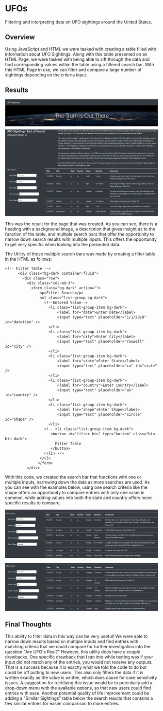 # UFOs
Filtering and interpreting data on UFO sightings around the United States.
## Overview
Using JavaScript and HTML we were tasked with creating a table filled with information about UFO Sightings. Along with this table presented on an HTML Page, we were tasked with being able to sift through the data and find corresponding values within the table using a filtered search bar. With this HTML Page in use, we can filter and compare a large number of sightings depending on the criteria input.
## Results
![Page_Screenshot.png](https://github.com/RyanJL18/UFOs/blob/main/Resources/Page%20Screenshot.png)

This was the result for the page that was created. As you can see, there is a heading with a background image, a description that gives insight as to the function of the table, and multiple search bars that offer the opportunity to narrow down search results with multiple inputs. This offers the opportunity to get very specific when looking into the presented data.

The Utility of these multiple search bars was made by creating a filter table in the HTML as follows:
```
<!-- Filter Table -->
      <div class="bg-dark container-fluid">
        <div class="row">
          <div class="col-md-3">
            <form class="bg-dark" action="">
                <p>Filter Search</p>
                <ul class="list-group bg-dark">
                  <!--Entered Value-->
                    <li class="list-group-item bg-dark">
                        <label for="date">Enter Date</label>
                        <input type="text" placeholder="1/1/2010" id="datetime" />
                    </li>
                    <li class="list-group-item bg-dark">
                        <label for="city">Enter City</label>
                        <input type="text" placeholder="roswell" id="city" />
                    </li>
                    <li class="list-group-item bg-dark">
                        <label for="state">Enter State</label>
                        <input type="text" placeholder="ca" id="state" />
                    </li>
                    <li class="list-group-item bg-dark">
                        <label for="country">Enter Country</label>
                        <input type="text" placeholder="us" id="country" />
                    </li>
                    <li class="list-group-item bg-dark">
                        <label for="shape">Enter Shape</label>
                        <input type="text" placeholder="circle" id="shape" />
                    </li>
                  <!-- <li class="list-group-item bg-dark">
                     <button id="filter-btn" type="button" class="btn btn-dark">
                       Filter Table
                     </button>
                  </li> -->
                </ul>
               </form>
          </div>
```

With this code, we created the search bar that functions with one or multiple inputs, narrowing down the data as more searches are used. As you can see with the examples below, using one search criteria like the shape offers an opportunity to compare entries with only one value in common, while adding values into both the state and country offers more specific results to compare.

![Search_Example.png](https://github.com/RyanJL18/UFOs/blob/main/Resources/Search%20Example.png)

![Search_Example2.png](https://github.com/RyanJL18/UFOs/blob/main/Resources/Search%20Example2.png)

## Final Thoughts
This ability to filter data in this way can be very useful! We were able to narrow down results based on multiple inputs and find entries with matching criteria that we could compare for further investigation into the question "Are UFO's Real?" However, this utility does have a couple drawbacks. One specific drawback that I ran into while testing was if your input did not match any of the entries, you would not receive any outputs. That is a success because it is exactly what we told the code to do but could be off putting to new users. This also only filters the data if it is written exactly as the value is written, which does cause for case sensitivity issues. A suggestion for rectifying this issue would be to potentially add a drop-down menu with the available options, so that new users could find entries with ease. Another potential quality of life improvement could be adding a "Similar Sightings" table below the search results that contains a few similar entries for easier comparison to more entries.

